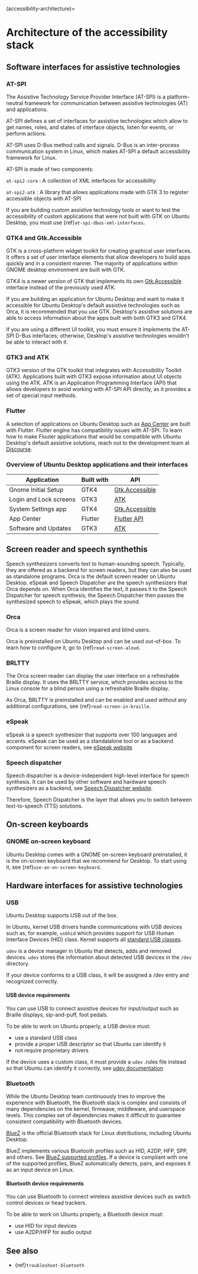 (accessibility-architecture)=
# Architecture of the accessibility stack

## Software interfaces for assistive technologies

### AT-SPI

The Assistive Technology Service Provider Interface (AT-SPI) is a platform-neutral framework for communication between assistive technologies (AT) and applications. 

AT-SPI defines a set of interfaces for assistive technologies which allow to get names, roles, and states of interface objects, listen for events, or perform actions. 

AT-SPI uses D-Bus method calls and signals. D-Bus is an inter-process communication system in Linux, which makes AT-SPI a default accessibility framework for Linux.  

AT-SPI is made of two components:

`at-spi2-core`
: A collection of XML interfaces for accessibility

`at-spi2-atk`
: A library that allows applications made with GTK 3 to register accessible objects with AT-SPI

If you are building custom assistive technology tools or want to test the accessibility of custom applications that were not built with GTK on Ubuntu Desktop, you must use {ref}`at-spi-dbus-xml-interfaces`.

### GTK4 and Gtk.Accessible

GTK is a cross-platform widget toolkit for creating graphical user interfaces. It offers a set of user interface elements that allow developers to build apps quickly and in a consistent manner. The majority of applications within GNOME desktop environment are built with GTK.       

GTK4 is a newer version of GTK that implements its own [Gtk.Accessible](https://docs.gtk.org/gtk4/iface.Accessible.html) interface instead of the previously used ATK.

If you are building an application for Ubuntu Desktop and want to make it accessible for Ubuntu Desktop's default assistive technologies such as Orca, it is recommended that you use GTK. Desktop's assistive solutions are able to access information about the apps built with both GTK3 and GTK4.

If you are using a different UI toolkit, you must ensure it implements the AT-SPI D-Bus interfaces; otherwise, Desktop's assistive technologies wouldn't be able to interact with it. 

### GTK3 and ATK 

GTK3 version of the GTK toolkit that integrates with Accessibility Toolkit (ATK). Applications built with GTK3 expose information about UI objects using the ATK. ATK is an Application Programming Interface (API) that allows developers to avoid working with AT-SPI API directly, as it provides a set of special input methods. 

### Flutter

A selection of applications on Ubuntu Desktop such as [App Center](https://github.com/ubuntu/app-center) are built with Flutter. Flutter engine has compatibility issues with AT-SPI. To learn how to make Fluuter applications that would be compatible with Ubuntu Desktop's default assistive solutions, reach out to the development team at [Discourse](https://discourse.ubuntu.com/tag/flutter).


### Overview of Ubuntu Desktop applications and their interfaces

| Application              | Built with    | API                                                                |
| ------------------------ | ------------- | ------------------------------------------------------------------ |
| Gnome Initial Setup      | GTK4          | [Gtk.Accessible](https://docs.gtk.org/gtk4/iface.Accessible.html)  |        
| Login and Lock screens   | GTK3          | [ATK](https://docs.gtk.org/atk/) |
| System Settings app      | GTK4          | [Gtk.Accessible](https://docs.gtk.org/gtk4/iface.Accessible.html) |
| App Center               | Flutter       | [Flutter API](https://docs.flutter.dev/ui/accessibility-and-internationalization/accessibility) |
| Software and Updates     | GTK3          | [ATK](https://docs.gtk.org/atk/) |


## Screen reader and speech synthethis 

Speech synthesizers converts text to human-sounding speech. Typically, they are offered as a backend for screen readers, but they can also be used as standalone programs. Orca is the default screen reader on Ubuntu Desktop. eSpeak and Speech Dispatcher are the 
speech synthesizers that Orca depends on. When Orca identifies the text, it passes it to the Speech Dispatcher for speech synthesis; the Speech Dispatcher then passes the synthesized speech to eSpeak, which plays the sound.

### Orca

Orca is a screen reader for vision impaired and blind users. 

Orca is preinstalled on Ubuntu Desktop and can be used out-of-box. To learn how to configure it, go to {ref}`read-screen-aloud`.

### BRLTTY

The Orca screen reader can display the user interface on a refreshable Braille display. It uses the BRLTTY service, which provides access to the Linux console for a blind person using a refreshable Braille display. 

As Orca, BRLTTY is preinstalled and can be enabled and used without any additional configurations, see {ref}`read-screen-in-braille`.

### eSpeak

eSpeak is a speech synthesizer that supports over 100 languages and accents. eSpeak can be used as a standalalone tool or as a backend component for screen readers, see [eSpeak website](https://espeak.sourceforge.net/)

### Speech dispatcher

Speech dispatcher is a device-independent high-level interface for speech synthesis. It can be used by other software and hardware speech synthesizers as a backend, see [Speech Dispatcher website](https://freebsoft.org/speechd). 

Therefore, Speech Dispatcher is the layer that allows you to switch between text-to-speech (TTS) solutions.

## On-screen keyboards

### GNOME on-screen keyboard

Ubuntu Desktop comes with a GNOME on-screen keyboard preinstalled, it is the on-screen keyboard that we recommend for Desktop. To start using it, see {ref}`use-an-on-screen-keyboard`.




## Hardware interfaces for assistive technologies

### USB 

Ubuntu Desktop supports USB out of the box. 

In Ubuntu, kernel USB drivers handle communications with USB devices such as, for example, `usbhid` which provides support for USB Human Interface Devices (HID) class. Kernel supports all [standard USB classes](https://www.usb.org/defined-class-codes).

`udev` is a device manager in Ubuntu that detects, adds and removed devices. `udev` stores the information about detected USB devices in the `/dev` directory.

If your device conforms to a USB class, it will be assigned a /dev entry and recognized correctly.

#### USB device requirements

You can use USB to connect assistive devices for input/output such as Braille displays, sip-and-puff, foot pedals.

To be able to work on Ubuntu properly, a USB device must:

* use a standard USB class 
* provide a proper USB descriptor so that Ubuntu can identify it
* not require proprietary drivers

If the device uses a custom class, it must provide a `udev` .rules file instead so that Ubuntu can identify it correctly, see [udev documentation](https://www.man7.org/linux/man-pages/man7/udev.7.html) 

### Bluetooth 

While the Ubuntu Desktop team continuously tries to improve the experience with Bluetooth, the Bluetooth stack is complex and consists of many dependencies on the kernel, firmwave, middleware, and userspace levels. This complex set of dependencies makes it difficult to guarantee consistent compatibility with Bluetooth devices.

[BlueZ](https://www.bluez.org/) is the official Bluetooth stack for Linux distributions, including Ubuntu Desktop.

BlueZ implements various Bluetooth profiles such as HID, A2DP, HFP, SPP, and others. See [BlueZ supported profiles](https://www.bluez.org/profiles/). If a device is compliant with one of the supported profiles, BlueZ automatically detects, pairs, and exposes it as an input device on Linux. 

#### Bluetooth device requirements

You can use Bluetooth to connect wireless assistive devices such as switch control devices or head trackers.

To be able to work on Ubuntu properly, a Bluetooth device must:

* use HID for input devices 
* use A2DP/HFP for audio output

## See also

* {ref}`troubleshoot-bluetooth`

